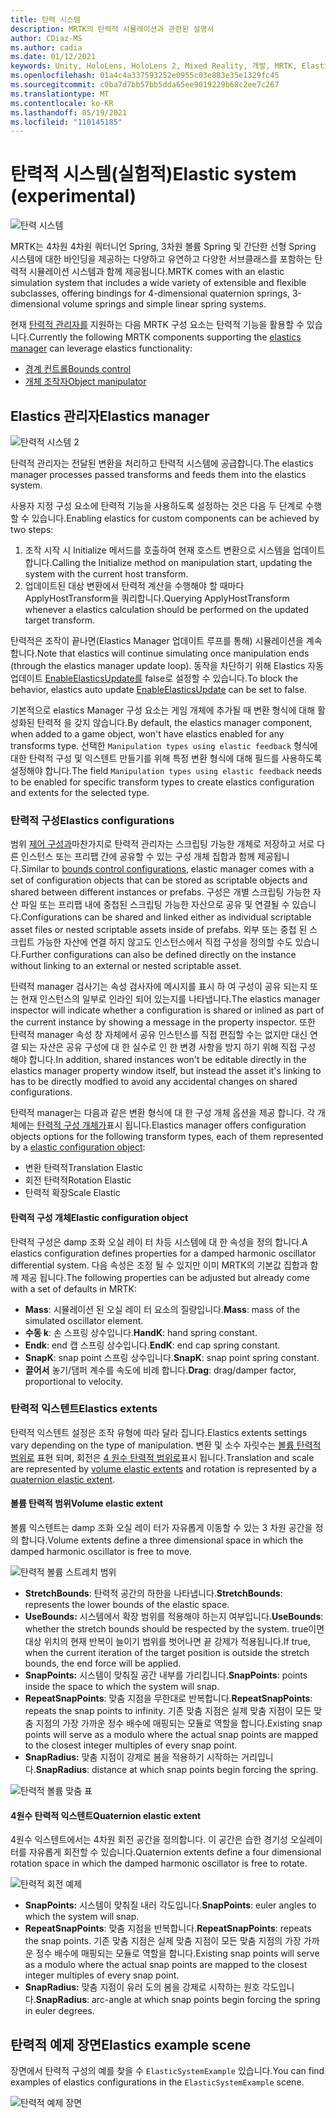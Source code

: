 ```yaml
---
title: 탄력 시스템
description: MRTK의 탄력적 시뮬레이션과 관련된 설명서
author: CDiaz-MS
ms.author: cadia
ms.date: 01/12/2021
keywords: Unity, HoloLens, HoloLens 2, Mixed Reality, 개발, MRTK, ElasticsSystem,
ms.openlocfilehash: 01a4c4a337593252e0955c03e883e35e1329fc45
ms.sourcegitcommit: c0ba7d7bb57bb5dda65ee9019229b68c2ee7c267
ms.translationtype: MT
ms.contentlocale: ko-KR
ms.lasthandoff: 05/19/2021
ms.locfileid: "110145185"
---
```

# <a name="elastic-system-experimental"></a><span data-ttu-id="a1740-104">탄력적 시스템(실험적)</span><span class="sxs-lookup"><span data-stu-id="a1740-104">Elastic system (experimental)</span></span>

![탄력 시스템](../images/elastics/Elastics_Main1.gif)

<span data-ttu-id="a1740-106">MRTK는 4차원 4차원 쿼터니언 Spring, 3차원 볼륨 Spring 및 간단한 선형 Spring 시스템에 대한 바인딩을 제공하는 다양하고 유연하고 다양한 서브클래스를 포함하는 탄력적 시뮬레이션 시스템과 함께 제공됩니다.</span><span class="sxs-lookup"><span data-stu-id="a1740-106">MRTK comes with an elastic simulation system that includes a wide variety of extensible and flexible subclasses, offering bindings for 4-dimensional quaternion springs, 3-dimensional volume springs and simple linear spring systems.</span></span>

<span data-ttu-id="a1740-107">현재 [탄력적 관리자를](xref:Microsoft.MixedReality.Toolkit.Experimental.Physics.ElasticsManager) 지원하는 다음 MRTK 구성 요소는 탄력적 기능을 활용할 수 있습니다.</span><span class="sxs-lookup"><span data-stu-id="a1740-107">Currently the following MRTK components supporting the [elastics manager](xref:Microsoft.MixedReality.Toolkit.Experimental.Physics.ElasticsManager) can leverage elastics functionality:</span></span>

- [<span data-ttu-id="a1740-108">경계 컨트롤</span><span class="sxs-lookup"><span data-stu-id="a1740-108">Bounds control</span></span>](../ux-building-blocks/bounds-control.md)
- [<span data-ttu-id="a1740-109">개체 조작자</span><span class="sxs-lookup"><span data-stu-id="a1740-109">Object manipulator</span></span>](../ux-building-blocks/object-manipulator.md)

## <a name="elastics-manager"></a><span data-ttu-id="a1740-110">Elastics 관리자</span><span class="sxs-lookup"><span data-stu-id="a1740-110">Elastics manager</span></span>

![탄력적 시스템 2](../images/elastics/Elastics_Main.gif)

<span data-ttu-id="a1740-112">탄력적 관리자는 전달된 변환을 처리하고 탄력적 시스템에 공급합니다.</span><span class="sxs-lookup"><span data-stu-id="a1740-112">The elastics manager processes passed transforms and feeds them into the elastics system.</span></span>

<span data-ttu-id="a1740-113">사용자 지정 구성 요소에 탄력적 기능을 사용하도록 설정하는 것은 다음 두 단계로 수행할 수 있습니다.</span><span class="sxs-lookup"><span data-stu-id="a1740-113">Enabling elastics for custom components can be achieved by two steps:</span></span>

1. <span data-ttu-id="a1740-114">조작 시작 시 Initialize 메서드를 호출하여 현재 호스트 변환으로 시스템을 업데이트합니다.</span><span class="sxs-lookup"><span data-stu-id="a1740-114">Calling the Initialize method on manipulation start, updating the system with the current host transform.</span></span>
1. <span data-ttu-id="a1740-115">업데이트된 대상 변환에서 탄력적 계산을 수행해야 할 때마다 ApplyHostTransform을 쿼리합니다.</span><span class="sxs-lookup"><span data-stu-id="a1740-115">Querying ApplyHostTransform whenever a elastics calculation should be performed on the updated target transform.</span></span>

<span data-ttu-id="a1740-116">탄력적은 조작이 끝나면(Elastics Manager 업데이트 루프를 통해) 시뮬레이션을 계속합니다.</span><span class="sxs-lookup"><span data-stu-id="a1740-116">Note that elastics will continue simulating once manipulation ends (through the elastics manager update loop).</span></span> <span data-ttu-id="a1740-117">동작을 차단하기 위해 Elastics 자동 업데이트 [EnableElasticsUpdate를](xref:Microsoft.MixedReality.Toolkit.Experimental.Physics.ElasticsManager.EnableElasticsUpdate) false로 설정할 수 있습니다.</span><span class="sxs-lookup"><span data-stu-id="a1740-117">To block the behavior, elastics auto update [EnableElasticsUpdate](xref:Microsoft.MixedReality.Toolkit.Experimental.Physics.ElasticsManager.EnableElasticsUpdate) can be set to false.</span></span>

<span data-ttu-id="a1740-118">기본적으로 elastics Manager 구성 요소는 게임 개체에 추가될 때 변환 형식에 대해 활성화된 탄력적 을 갖지 않습니다.</span><span class="sxs-lookup"><span data-stu-id="a1740-118">By default, the elastics manager component, when added to a game object, won't have elastics enabled for any transforms type.</span></span>
<span data-ttu-id="a1740-119">선택한 `Manipulation types using elastic feedback` 형식에 대한 탄력적 구성 및 익스텐트 만들기를 위해 특정 변환 형식에 대해 필드를 사용하도록 설정해야 합니다.</span><span class="sxs-lookup"><span data-stu-id="a1740-119">The field `Manipulation types using elastic feedback` needs to be enabled for specific transform types to create elastics configuration and extents for the selected type.</span></span>

### <a name="elastics-configurations"></a><span data-ttu-id="a1740-120">탄력적 구성</span><span class="sxs-lookup"><span data-stu-id="a1740-120">Elastics configurations</span></span>

<span data-ttu-id="a1740-121">범위 [제어 구성과](../ux-building-blocks/bounds-control.md#configuration-objects)마찬가지로 탄력적 관리자는 스크립팅 가능한 개체로 저장하고 서로 다른 인스턴스 또는 프리팹 간에 공유할 수 있는 구성 개체 집합과 함께 제공됩니다.</span><span class="sxs-lookup"><span data-stu-id="a1740-121">Similar to [bounds control configurations](../ux-building-blocks/bounds-control.md#configuration-objects), elastic manager comes with a set of configuration objects that can be stored as scriptable objects and shared between different instances or prefabs.</span></span> <span data-ttu-id="a1740-122">구성은 개별 스크립팅 가능한 자산 파일 또는 프리팹 내에 중첩된 스크립팅 가능한 자산으로 공유 및 연결될 수 있습니다.</span><span class="sxs-lookup"><span data-stu-id="a1740-122">Configurations can be shared and linked either as individual scriptable asset files or nested scriptable assets inside of prefabs.</span></span> <span data-ttu-id="a1740-123">외부 또는 중첩 된 스크립트 가능한 자산에 연결 하지 않고도 인스턴스에서 직접 구성을 정의할 수도 있습니다.</span><span class="sxs-lookup"><span data-stu-id="a1740-123">Further configurations can also be defined directly on the instance without linking to an external or nested scriptable asset.</span></span>

<span data-ttu-id="a1740-124">탄력적 manager 검사기는 속성 검사자에 메시지를 표시 하 여 구성이 공유 되는지 또는 현재 인스턴스의 일부로 인라인 되어 있는지를 나타냅니다.</span><span class="sxs-lookup"><span data-stu-id="a1740-124">The elastics manager inspector will indicate whether a configuration is shared or inlined as part of the current instance by showing a message in the property inspector.</span></span> <span data-ttu-id="a1740-125">또한 탄력적 manager 속성 창 자체에서 공유 인스턴스를 직접 편집할 수는 없지만 대신 연결 되는 자산은 공유 구성에 대 한 실수로 인 한 변경 사항을 방지 하기 위해 직접 구성 해야 합니다.</span><span class="sxs-lookup"><span data-stu-id="a1740-125">In addition, shared instances won't be editable directly in the elastics manager property window itself, but instead the asset it's linking to has to be directly modfied to avoid any accidental changes on shared configurations.</span></span>

<span data-ttu-id="a1740-126">탄력적 manager는 다음과 같은 변환 형식에 대 한 구성 개체 옵션을 제공 합니다. 각 개체에는 [탄력적 구성 개체가](#elastic-configuration-object)표시 됩니다.</span><span class="sxs-lookup"><span data-stu-id="a1740-126">Elastics manager offers configuration objects options for the following transform types, each of them represented by a [elastic configuration object](#elastic-configuration-object):</span></span>

- <span data-ttu-id="a1740-127">변환 탄력적</span><span class="sxs-lookup"><span data-stu-id="a1740-127">Translation Elastic</span></span>
- <span data-ttu-id="a1740-128">회전 탄력적</span><span class="sxs-lookup"><span data-stu-id="a1740-128">Rotation Elastic</span></span>
- <span data-ttu-id="a1740-129">탄력적 확장</span><span class="sxs-lookup"><span data-stu-id="a1740-129">Scale Elastic</span></span>

#### <a name="elastic-configuration-object"></a><span data-ttu-id="a1740-130">탄력적 구성 개체</span><span class="sxs-lookup"><span data-stu-id="a1740-130">Elastic configuration object</span></span>

<span data-ttu-id="a1740-131">탄력적 구성은 damp 조화 오실 레이 터 차등 시스템에 대 한 속성을 정의 합니다.</span><span class="sxs-lookup"><span data-stu-id="a1740-131">A elastics configuration defines properties for a damped harmonic oscillator differential system.</span></span>
<span data-ttu-id="a1740-132">다음 속성은 조정 될 수 있지만 이미 MRTK의 기본값 집합과 함께 제공 됩니다.</span><span class="sxs-lookup"><span data-stu-id="a1740-132">The following properties can be adjusted but already come with a set of defaults in MRTK:</span></span>

- <span data-ttu-id="a1740-133">**Mass**: 시뮬레이션 된 오실 레이 터 요소의 질량입니다.</span><span class="sxs-lookup"><span data-stu-id="a1740-133">**Mass**: mass of the simulated oscillator element.</span></span>
- <span data-ttu-id="a1740-134">**수동 k**: 손 스프링 상수입니다.</span><span class="sxs-lookup"><span data-stu-id="a1740-134">**HandK**: hand spring constant.</span></span>
- <span data-ttu-id="a1740-135">**Endk**: end 캡 스프링 상수입니다.</span><span class="sxs-lookup"><span data-stu-id="a1740-135">**EndK**: end cap spring constant.</span></span>
- <span data-ttu-id="a1740-136">**SnapK**: snap point 스프링 상수입니다.</span><span class="sxs-lookup"><span data-stu-id="a1740-136">**SnapK**: snap point spring constant.</span></span>
- <span data-ttu-id="a1740-137">**끌어서** 놓기/댐퍼 계수를 속도에 비례 합니다.</span><span class="sxs-lookup"><span data-stu-id="a1740-137">**Drag**: drag/damper factor, proportional to velocity.</span></span>

### <a name="elastics-extents"></a><span data-ttu-id="a1740-138">탄력적 익스텐트</span><span class="sxs-lookup"><span data-stu-id="a1740-138">Elastics extents</span></span>

<span data-ttu-id="a1740-139">탄력적 익스텐트 설정은 조작 유형에 따라 달라 집니다.</span><span class="sxs-lookup"><span data-stu-id="a1740-139">Elastics extents settings vary depending on the type of manipulation.</span></span> <span data-ttu-id="a1740-140">변환 및 소수 자릿수는 [볼륨 탄력적 범위로](#volume-elastic-extent) 표현 되며, 회전은 [4 원수 탄력적 범위로](#quaternion-elastic-extent)표시 됩니다.</span><span class="sxs-lookup"><span data-stu-id="a1740-140">Translation and scale are represented by [volume elastic extents](#volume-elastic-extent) and rotation is represented by a [quaternion elastic extent](#quaternion-elastic-extent).</span></span>

#### <a name="volume-elastic-extent"></a><span data-ttu-id="a1740-141">볼륨 탄력적 범위</span><span class="sxs-lookup"><span data-stu-id="a1740-141">Volume elastic extent</span></span>

<span data-ttu-id="a1740-142">볼륨 익스텐트는 damp 조화 오실 레이 터가 자유롭게 이동할 수 있는 3 차원 공간을 정의 합니다.</span><span class="sxs-lookup"><span data-stu-id="a1740-142">Volume extents define a three dimensional space in which the damped harmonic oscillator is free to move.</span></span>

![탄력적 볼륨 스트레치 범위](../images/elastics/Elastics_Volume_Bounds.gif)

- <span data-ttu-id="a1740-144">**StretchBounds**: 탄력적 공간의 하한을 나타냅니다.</span><span class="sxs-lookup"><span data-stu-id="a1740-144">**StretchBounds**: represents the lower bounds of the elastic space.</span></span>
- <span data-ttu-id="a1740-145">**UseBounds:** 시스템에서 확장 범위를 적용해야 하는지 여부입니다.</span><span class="sxs-lookup"><span data-stu-id="a1740-145">**UseBounds**: whether the stretch bounds should be respected by the system.</span></span> <span data-ttu-id="a1740-146">true이면 대상 위치의 현재 반복이 늘이기 범위를 벗어나면 끝 강제가 적용됩니다.</span><span class="sxs-lookup"><span data-stu-id="a1740-146">If true, when the current iteration of the target position is outside the stretch bounds, the end force will be applied.</span></span>
- <span data-ttu-id="a1740-147">**SnapPoints:** 시스템이 맞춰질 공간 내부를 가리킵니다.</span><span class="sxs-lookup"><span data-stu-id="a1740-147">**SnapPoints**: points inside the space to which the system will snap.</span></span>
- <span data-ttu-id="a1740-148">**RepeatSnapPoints**: 맞춤 지점을 무한대로 반복합니다.</span><span class="sxs-lookup"><span data-stu-id="a1740-148">**RepeatSnapPoints**: repeats the snap points to infinity.</span></span> <span data-ttu-id="a1740-149">기존 맞춤 지점은 실제 맞춤 지점이 모든 맞춤 지점의 가장 가까운 정수 배수에 매핑되는 모듈로 역할을 합니다.</span><span class="sxs-lookup"><span data-stu-id="a1740-149">Existing snap points will serve as a modulo where the actual snap points are mapped to the closest integer multiples of every snap point.</span></span>
- <span data-ttu-id="a1740-150">**SnapRadius:** 맞춤 지점이 강제로 봄을 적용하기 시작하는 거리입니다.</span><span class="sxs-lookup"><span data-stu-id="a1740-150">**SnapRadius**: distance at which snap points begin forcing the spring.</span></span>

![탄력적 볼륨 맞춤 표](../images/elastics/Elastics_Volume_Snap.gif)

#### <a name="quaternion-elastic-extent"></a><span data-ttu-id="a1740-152">4원수 탄력적 익스텐트</span><span class="sxs-lookup"><span data-stu-id="a1740-152">Quaternion elastic extent</span></span>

<span data-ttu-id="a1740-153">4원수 익스텐트에서는 4차원 회전 공간을 정의합니다. 이 공간은 습한 경기성 오실레이터를 자유롭게 회전할 수 있습니다.</span><span class="sxs-lookup"><span data-stu-id="a1740-153">Quaternion extents define a four dimensional rotation space in which the damped harmonic oscillator is free to rotate.</span></span>

![탄력적 회전 예제](../images/elastics/Elastics_Rotation.gif)

- <span data-ttu-id="a1740-155">**SnapPoints:** 시스템이 맞춰질 내러 각도입니다.</span><span class="sxs-lookup"><span data-stu-id="a1740-155">**SnapPoints**: euler angles to which the system will snap.</span></span>
- <span data-ttu-id="a1740-156">**RepeatSnapPoints**: 맞춤 지점을 반복합니다.</span><span class="sxs-lookup"><span data-stu-id="a1740-156">**RepeatSnapPoints**: repeats the snap points.</span></span> <span data-ttu-id="a1740-157">기존 맞춤 지점은 실제 맞춤 지점이 모든 맞춤 지점의 가장 가까운 정수 배수에 매핑되는 모듈로 역할을 합니다.</span><span class="sxs-lookup"><span data-stu-id="a1740-157">Existing snap points will serve as a modulo where the actual snap points are mapped to the closest integer multiples of every snap point.</span></span>
- <span data-ttu-id="a1740-158">**SnapRadius:** 맞춤 지점이 유러 도의 봄을 강제로 시작하는 원호 각도입니다.</span><span class="sxs-lookup"><span data-stu-id="a1740-158">**SnapRadius**: arc-angle at which snap points begin forcing the spring in euler degrees.</span></span>

## <a name="elastics-example-scene"></a><span data-ttu-id="a1740-159">탄력적 예제 장면</span><span class="sxs-lookup"><span data-stu-id="a1740-159">Elastics example scene</span></span>

<span data-ttu-id="a1740-160">장면에서 탄력적 구성의 예를 찾을 수 `ElasticSystemExample` 있습니다.</span><span class="sxs-lookup"><span data-stu-id="a1740-160">You can find examples of elastics configurations in the `ElasticSystemExample` scene.</span></span>

![탄력적 예제 장면](../images/elastics/Elastics_Example_Scene.png)
